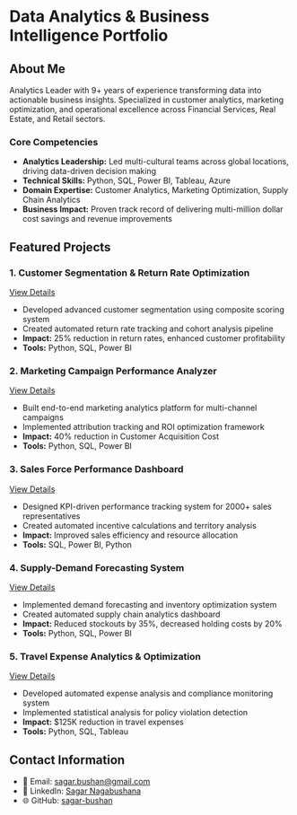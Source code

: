 # Data Analytics & Business Intelligence Portfolio

## About Me
Analytics Leader with 9+ years of experience transforming data into actionable business insights. Specialized in customer analytics, marketing optimization, and operational excellence across Financial Services, Real Estate, and Retail sectors.

### Core Competencies
- **Analytics Leadership:** Led multi-cultural teams across global locations, driving data-driven decision making
- **Technical Skills:** Python, SQL, Power BI, Tableau, Azure
- **Domain Expertise:** Customer Analytics, Marketing Optimization, Supply Chain Analytics
- **Business Impact:** Proven track record of delivering multi-million dollar cost savings and revenue improvements

## Featured Projects

### 1. Customer Segmentation & Return Rate Optimization
[View Details](./projects/customer-segmentation.md)
- Developed advanced customer segmentation using composite scoring system
- Created automated return rate tracking and cohort analysis pipeline
- **Impact:** 25% reduction in return rates, enhanced customer profitability
- **Tools:** Python, SQL, Power BI

### 2. Marketing Campaign Performance Analyzer
[View Details](./projects/marketing-analytics.md)
- Built end-to-end marketing analytics platform for multi-channel campaigns
- Implemented attribution tracking and ROI optimization framework
- **Impact:** 40% reduction in Customer Acquisition Cost
- **Tools:** Python, SQL, Power BI

### 3. Sales Force Performance Dashboard
[View Details](./projects/sales-analytics.md)
- Designed KPI-driven performance tracking system for 2000+ sales representatives
- Created automated incentive calculations and territory analysis
- **Impact:** Improved sales efficiency and resource allocation
- **Tools:** SQL, Power BI, Python

### 4. Supply-Demand Forecasting System
[View Details](./projects/supply-demand.md)
- Implemented demand forecasting and inventory optimization system
- Created automated supply chain analytics dashboard
- **Impact:** Reduced stockouts by 35%, decreased holding costs by 20%
- **Tools:** Python, SQL, Power BI

### 5. Travel Expense Analytics & Optimization
[View Details](./projects/expense-analytics.md)
- Developed automated expense analysis and compliance monitoring system
- Implemented statistical analysis for policy violation detection
- **Impact:** $125K reduction in travel expenses
- **Tools:** Python, SQL, Tableau

## Contact Information
- 📧 Email: sagar.bushan@gmail.com
- 💼 LinkedIn: [Sagar Nagabushana](https://www.linkedin.com/in/sagar-nagabushana)
- 🌐 GitHub: [sagar-bushan](https://github.com/sagar-bushan)
